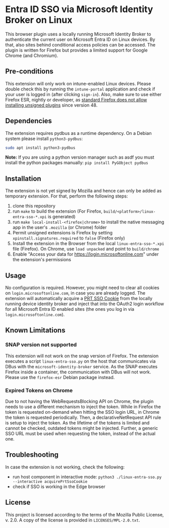 <!--
SPDX-FileCopyrightText: Copyright 2024 Siemens AG
SPDX-License-Identifier: MPL-2.0
-->

# Entra ID SSO via Microsoft Identity Broker on Linux

This browser plugin uses a locally running Microsoft Identity Broker to authenticate the current user on Microsoft Entra ID on Linux devices.
By that, also sites behind conditional access policies can be accessed.
The plugin is written for Firefox but provides a limited support for Google Chrome (and Chromium).

## Pre-conditions

This extension will only work on intune-enabled Linux devices. Please double
check this by running the `intune-portal` application and check if your user
is logged in (after clicking `sign-in`).
Also, make sure to use either Firefox ESR, nightly or developer, as [standard Firefox does not allow installing unsigned plugins](https://support.mozilla.org/en-US/kb/add-on-signing-in-firefox#w_what-are-my-options-if-i-want-to-use-an-unsigned-add-on-advanced-users) since version 48.

## Dependencies

The extension requires pydbus as a runtime dependency. On a Debian system please install `python3-pydbus`:

```bash
sudo apt install python3-pydbus
```

**Note:** If you are using a python version manager such as asdf you must install the python packages manually: `pip install PyGObject pydbus`

## Installation

The extension is not yet signed by Mozilla and hence can only be added
as temporary extension. For that, perform the following steps:

1. clone this repository
2. run `make` to build the extension (For Firefox, `build/<platform>/linux-entra-sso-*.xpi` is generated)
3. run `make local-install-<firefox|chrome>` to install the native messaging app in the user's `.mozilla` (or Chrome) folder
4. Permit unsigned extensions is Firefox by setting `xpinstall.signatures.required` to `false` (Firefox only)
5. Install the extension in the Browser from the local `linux-entra-sso-*.xpi` file (Firefox). On Chrome, use `load unpacked` and point to `build/chrome`
6. Enable "Access your data for https://login.microsoftonline.com" under the extension's permissions

## Usage

No configuration is required. However, you might need to clear all cookies on
`login.microsoftonline.com`, in case you are already logged. The extension
will automatically acquire a [PRT SSO Cookie](https://learn.microsoft.com/en-us/openspecs/windows_protocols/ms-oapxbc/105e4d17-defd-4637-a520-173db2393a4b)
from the locally running device identity broker and inject that into the OAuth2 login workflow for all Microsoft Entra ID enabled sites
(the ones you log in via `login.microsoftonline.com`).

## Known Limitations

### SNAP version not supported

This extension will not work on the snap version of Firefox.
The extension executes a script `linux-entra-sso.py` on the host that communicates via DBus with the `microsoft-identity-broker` service.
As the SNAP executes Firefox inside a container, the communication with DBus will not work. Please use the `firefox-esr` Debian package instead.

### Expired Tokens on Chrome

Due to not having the WebRequestsBlocking API on Chrome, the plugin needs to use a different mechanism to inject the token.
While in Firefox the token is requested on-demand when hitting the SSO login URL, in Chrome the token is requested periodically.
Then, a declarativeNetRequest API rule is setup to inject the token. As the lifetime of the tokens is limited and cannot be checked,
outdated tokens might be injected. Further, a generic SSO URL must be used when requesting the token, instead of the actual one.

## Troubleshooting

In case the extension is not working, check the following:

- run host component in interactive mode: `python3 ./linux-entra-sso.py --interactive acquirePrtSsoCookie`
- check if SSO is working in the Edge browser

## License

This project is licensed according to the terms of the Mozilla Public
License, v. 2.0. A copy of the license is provided in `LICENSES/MPL-2.0.txt`.

